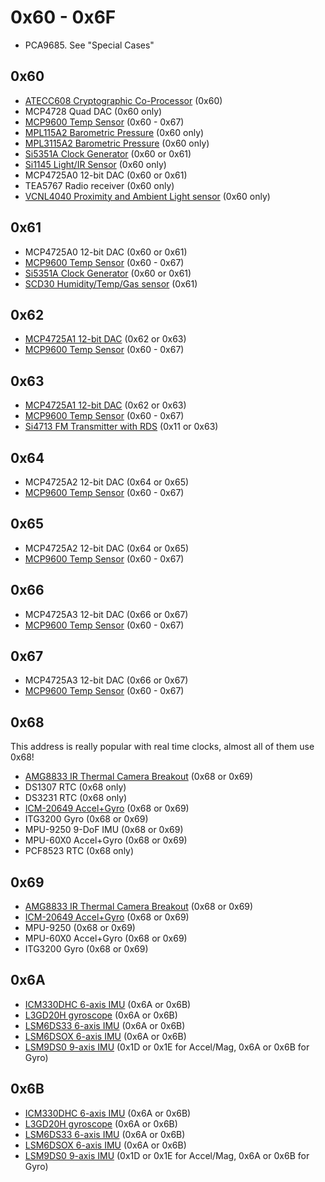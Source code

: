 # 0x60 - 0x6F

- PCA9685.  See "Special Cases"

## 0x60

- [ATECC608 Cryptographic Co-Processor](https://www.adafruit.com/product/4314) (0x60)
- MCP4728 Quad DAC (0x60 only)
- [MCP9600 Temp Sensor](https://www.adafruit.com/product/4101) (0x60 - 0x67)
- [MPL115A2 Barometric Pressure](https://www.adafruit.com/product/992) (0x60 only)
- [MPL3115A2 Barometric Pressure](https://www.adafruit.com/product/1893) (0x60 only)
- [Si5351A Clock Generator](https://www.adafruit.com/product/2045) (0x60 or 0x61)
- [Si1145 Light/IR Sensor](https://www.adafruit.com/product/1777) (0x60 only)
- MCP4725A0 12-bit DAC (0x60 or 0x61)
- TEA5767 Radio receiver (0x60 only)
- [VCNL4040 Proximity and Ambient Light sensor](https://www.adafruit.com/product/4161) (0x60 only)

## 0x61

- MCP4725A0 12-bit DAC (0x60 or 0x61)
- [MCP9600 Temp Sensor](https://www.adafruit.com/product/4101) (0x60 - 0x67)
- [Si5351A Clock Generator](https://www.adafruit.com/product/2045) (0x60 or 0x61)
- [SCD30 Humidity/Temp/Gas sensor](https://www.adafruit.com/product/4867) (0x61)

## 0x62

- [MCP4725A1 12-bit DAC](https://www.adafruit.com/product/935) (0x62 or 0x63)
- [MCP9600 Temp Sensor](https://www.adafruit.com/product/4101) (0x60 - 0x67)

## 0x63

- [MCP4725A1 12-bit DAC](https://www.adafruit.com/product/935) (0x62 or 0x63)
- [MCP9600 Temp Sensor](https://www.adafruit.com/product/4101) (0x60 - 0x67)
- [Si4713 FM Transmitter with RDS](https://www.adafruit.com/product/1958) (0x11 or 0x63)

## 0x64

- MCP4725A2 12-bit DAC (0x64 or 0x65)
- [MCP9600 Temp Sensor](https://www.adafruit.com/product/4101) (0x60 - 0x67)

## 0x65

- MCP4725A2 12-bit DAC (0x64 or 0x65)
- [MCP9600 Temp Sensor](https://www.adafruit.com/product/4101) (0x60 - 0x67)

## 0x66

- MCP4725A3 12-bit DAC (0x66 or 0x67)
- [MCP9600 Temp Sensor](https://www.adafruit.com/product/4101) (0x60 - 0x67)

## 0x67

- MCP4725A3 12-bit DAC (0x66 or 0x67)
- [MCP9600 Temp Sensor](https://www.adafruit.com/product/4101) (0x60 - 0x67)

## 0x68

This address is really popular with real time clocks, almost all of them use 0x68!

- [AMG8833 IR Thermal Camera Breakout](https://www.adafruit.com/product/3538) (0x68 or 0x69)
- DS1307 RTC (0x68 only)
- DS3231 RTC (0x68 only)
- [ICM-20649 Accel+Gyro](https://adafruit.com/product/4464) (0x68 or 0x69)
- ITG3200 Gyro (0x68 or 0x69)
- MPU-9250 9-DoF IMU (0x68 or 0x69)
- MPU-60X0 Accel+Gyro (0x68 or 0x69)
- PCF8523 RTC (0x68 only)

## 0x69

- [AMG8833 IR Thermal Camera Breakout](https://www.adafruit.com/product/3538) (0x68 or 0x69)
- [ICM-20649 Accel+Gyro](https://adafruit.com/product/4464) (0x68 or 0x69)
- MPU-9250 (0x68 or 0x69)
- MPU-60X0 Accel+Gyro (0x68 or 0x69)
- ITG3200 Gyro (0x68 or 0x69)

## 0x6A

- [ICM330DHC 6-axis IMU](https://www.adafruit.com/product/4502) (0x6A or 0x6B)
- [L3GD20H gyroscope](https://www.adafruit.com/product/1714) (0x6A or 0x6B)
- [LSM6DS33 6-axis IMU](https://www.adafruit.com/product/4480) (0x6A or 0x6B)
- [LSM6DSOX 6-axis IMU](https://adafruit.com/product/4438) (0x6A or 0x6B)
- [LSM9DS0 9-axis IMU](https://www.adafruit.com/product/2021) (0x1D or 0x1E for Accel/Mag, 0x6A or 0x6B for Gyro)

## 0x6B

- [ICM330DHC 6-axis IMU](https://www.adafruit.com/product/4502) (0x6A or 0x6B)
- [L3GD20H gyroscope](https://www.adafruit.com/product/1714) (0x6A or 0x6B)
- [LSM6DS33 6-axis IMU](https://www.adafruit.com/product/4480) (0x6A or 0x6B)
- [LSM6DSOX 6-axis IMU](https://adafruit.com/product/4438) (0x6A or 0x6B)
- [LSM9DS0 9-axis IMU](https://www.adafruit.com/product/2021) (0x1D or 0x1E for Accel/Mag, 0x6A or 0x6B for Gyro)
